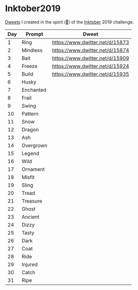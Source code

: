 # Inktober2019

[Dweets](https://www.dwitter.net/) I created in the spirit (👻) of the [Inktober](https://inktober.com/) 2019 challenge.

| Day | Prompt | Dweet |
| --- | ------ | ----- |
| 1   | Ring   | https://www.dwitter.net/d/15873 |
| 2   | Mindless | https://www.dwitter.net/d/15874 |
| 3 | Bait | https://www.dwitter.net/d/15909 |
| 4 | Freeze | https://www.dwitter.net/d/15924 |
| 5 | Build | https://www.dwitter.net/d/15935 |
| 6 | Husky | |
| 7 | Enchanted | |
| 8 | Frail | |
| 9 | Swing | |
| 10 | Pattern | |
| 11 | Snow | |
| 12 | Dragon | | 
| 13 | Ash | |
| 14 | Overgrown | |
| 15 | Legend | |
| 16 | Wild | |
| 17 | Ornament | |
| 18 | Misfit | |
| 19 | Sling | |
| 20 | Tread | |
| 21 | Treasure | |
| 22 | Ghost | |
| 23 | Ancient | |
| 24 | Dizzy | | 
| 25 | Tasty | |
| 26 | Dark | |
| 27 | Coat | |
| 28 | Ride | |
| 29 | Injured | |
| 30 | Catch | |
| 31 | Ripe | |

